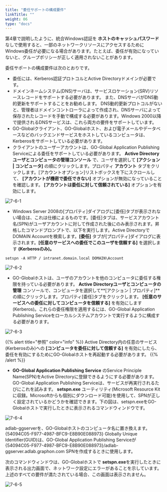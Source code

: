 ```yaml
---
title: "委任サポートの構成要件"
linkTitle: ""
weight: 06
type: "docs"
---
```


第4章で説明したように、統合Windows認証を **ホストのキャッシュパスワード**なしで使用すると、一部のネットワークリソースにアクセスするためにWindows委任が必要になる場合があります。たとえば、委任が有効になっていないと、グループポリシーが正しく適用されないことがあります。

委任サポートの構成要件は次のとおりです。

* 委任には、Kerberos認証プロトコルとActive Directoryドメインが必要です。
* ドメインネームシステム(DNS)サーバは、サービスロケーション(SRV)リソースレコードをサポートする必要があります。 また、DNSサーバがDNS動的更新をサポートすることをお勧めします。 DNS動的更新プロトコルがないと、管理者はドメインコントローラによって作成され、DNSサーバによって保存されたレコードを手動で構成する必要があります。Windows 2000以降で提供されるDNSサービスは、これら両方の要件をサポートしています。
* GO-Globalクライアント、GO-Globalホスト、および電子メールやデータベースなどのバックエンドサービスをホストしているコンピュータは、Kerberosをサポートしている必要があります。
* クライアントのユーザーアカウントは、GO-Global Application Publishing Serviceによる委任をサポートしている必要があります。 **Active Directoryユーザとコンピュータの管理コンソール** で、ユーザを選択して **[アクション | コンピュータ]** の順にクリックします。プロパティ **アカウント** タブをクリックします。[アカウントオプション]リストボックスを下にスクロールして、 **[アカウントが機密で委任できない]** オプションが無効になっていることを確認します。 **[アカウントは委任に対して信頼されている]** オプションを有効にします。

![7-6-1](/img/7-6-1.png) 

* Windows Server 2008の[プロパティ]ダイアログに[委任]タブが表示されない場合は、これは仕様によるものです。[委任]タブは、サービスアカウント名(SPN)がユーザアカウントに対して作成された後にのみ表示されます。昇格したコマンドプロンプトで、以下を実行します。Active DirectoryでDOMAIN Accountを検索します。**[委任]** タブが[プロパティ]ダイアログに表示されます。**[任意のサービスへの委任でこのユーザを信頼する]** を選択します **(Kerberosのみ)。**

```
setspn -A HTTP / intranet.domain.local DOMAIN\Account
```

![7-6-2](/img/7-6-2.png) 

* GO-Globalホストは、ユーザのアカウントを他のコンピュータに委任する権限を持っている必要があります。 **Active Directoryユーザとコンピュータの管理** コンソールで、コンピュータを選択して**[アクション | プロパティ]** の順にクリックします。プロパティ[委任]タブをクリックします。 **[任意のサービスへの委任に対してコンピュータを信頼する]** を有効にします(Kerberos)。これらの委任権限を適用するには、GO-Global Application Publishing Serviceをローカルシステムアカウントで実行するように構成する必要があります。

![7-6-3](/img/7-6-3.png) 

{{% alert title="参照" color="info" %}}
Active Directory内の任意のサービス(Kerberosのみ)への **[コンピュータを委任に対して信頼する]** を有効にしたら、委任を有効にするためにGO-Globalホストを再起動する必要があります。
{{% /alert %}}

* **GO-Global Application Publishing Service** のService Principle Name(SPN)をActive Directoryに登録できるようにする必要があります。GO-Global Application Publishing Serviceは、サービスが再実行されるたびにこれを試みます。 **setspn.exe** ユーティリティ(Microsoft Resource Kitに収録。Microsoftからも個別にダウンロード可能)を使用して、SPNが正しく設定されているかどうかを確認できます。下の図は、setspn.exeをGO-Globalホストで実行したときに表示されるコマンドウィンドウです。

![7-6-4](/img/7-6-4.png) 

adlab-ggserverを、GO-Globalホストのコンピュータ名に置き換えます。{54094C05-F977-4987-BFC9-E8B90E088973} Globally Unique Identifier(GUID)は、GO-Global Application Publishing Serviceが {54094C05-F977-4987-BFC9-E8B90E088973}/adlab-ggserver.adlab.graphon.com SPNを作成するときに使用します。

次のコマンドウィンドウは、GO-Globalホストで **setspn.exe**を実行したときに表示される出力画面で、ネットワーク設定にエラーがあることを示しています。上述のすべての要件が満たされている場合、この画面は表示されません。

![7-6-5](/img/7-6-5.png) 